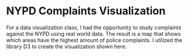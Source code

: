 # NYPD Complaints Visualization

For a data visualization class, I had the opportunity to study complaints against the NYPD using real world data. The result is a map that shows which areas have the highest amount of police complaints. I utilized the library D3 to create the visualization shown here.
